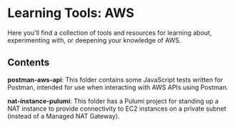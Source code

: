 # Learning Tools: AWS

Here you'll find a collection of tools and resources for learning about, experimenting with, or deepening your knowledge of AWS.

## Contents

**postman-aws-api**: This folder contains some JavaScript tests written for Postman, intended for use when interacting with AWS APIs using Postman.

**nat-instance-pulumi**: This folder has a Pulumi project for standing up a NAT instance to provide connectivity to EC2 instances on a private subnet (instead of a Managed NAT Gateway).

